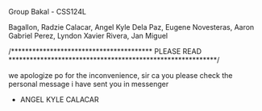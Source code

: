 Group Bakal - CSS124L

Bagallon, Radzie
Calacar, Angel Kyle
Dela Paz, Eugene
Novesteras, Aaron Gabriel
Perez, Lyndon Xavier
Rivera, Jan Miguel

/**************************************** PLEASE READ ***********************************************************/

we apologize po for the inconvenience, sir ca you please check the personal message i have sent you in messenger
- ANGEL KYLE CALACAR


